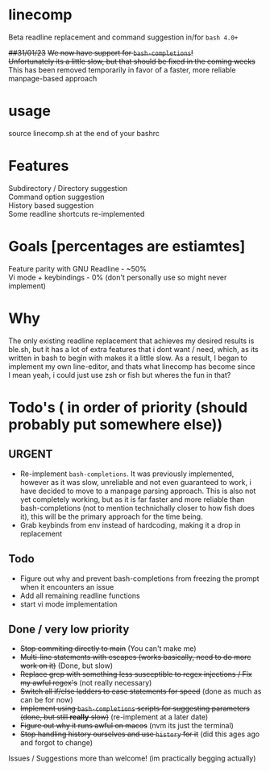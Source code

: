 # linecomp
Beta readline replacement and command suggestion in/for ``bash 4.0+``  


~~##31/01/23~~
~~We now have support for `bash-completions`!~~  
~~Unfortunately its a little slow, but that should be fixed in the coming weeks~~  
This has been removed temporarily in favor of a faster, more reliable manpage-based approach  

# usage
source linecomp.sh at the end of your bashrc

# Features
Subdirectory / Directory suggestion  
Command option suggestion  
History based suggestion  
Some readline shortcuts re-implemented  

# Goals [percentages are estiamtes]
Feature parity with GNU Readline - ~50%  
Vi mode + keybindings - 0%  (don't personally use so might never implement)  

# Why
The only existing readline replacement that achieves my desired results is ble.sh, but it has a lot of extra features that i dont want / need, which, as its written in bash to begin with makes it a little slow.
As a result, I began to implement my own line-editor, and thats what linecomp has become since  
I mean yeah, i could just use zsh or fish but wheres the fun in that?  

# Todo's ( in order of priority (should probably put somewhere else))
## URGENT
 - Re-implement ``bash-completions``. It was previously implemented, however as it was slow, unreliable and not even guaranteed to work, i have decided to move to a manpage parsing approach. This is also not yet completely working, but as it is far faster and more reliable than bash-completions (not to mention technichally closer to how fish does it), this will be the primary approach for the time being.  
 - Grab keybinds from env instead of hardcoding, making it a drop in replacement

## Todo
 - Figure out why and prevent bash-completions from freezing the prompt when it encounters an issue
 - Add all remaining readline functions
 - start vi mode implementation

## Done / very low priority
 - ~~Stop commiting directly to main~~ (You can't make me)
 - ~~Multi-line statements with escapes (works basically, need to do more work on it)~~ (Done, but slow)
 - ~~Replace grep with something less susceptible to regex injections / Fix my awful regex's~~ (not really necessary)
 - ~~Switch all if/else ladders to case statements for speed~~ (done as much as can be for now)
 - ~~Implement using ``bash-completions`` scripts for suggesting parameters~~ ~~(done, but still __really__ slow)~~ (re-implement at a later date)
 - ~~Figure out why it runs awful on macos~~ (nvm its just the terminal)
 - ~~Stop handling history ourselves and use ``history`` for it~~ (did this ages ago and forgot to change)

Issues / Suggestions more than welcome! (im practically begging actually)
